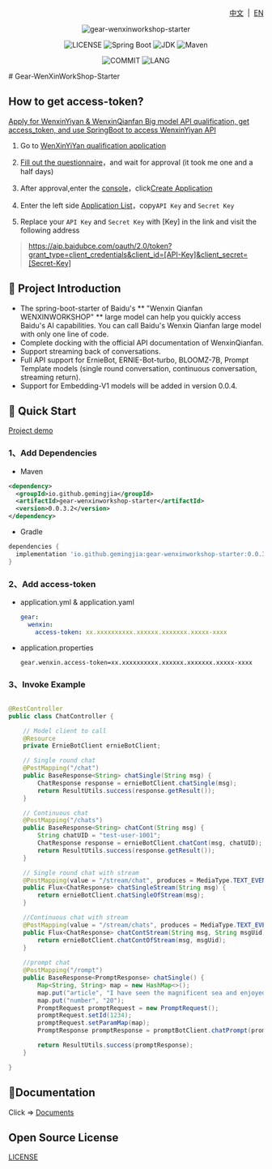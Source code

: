 <div align="right">
<a href="/README.md">中文</a> &nbsp;|&nbsp;
<a href="/README_EN.md">EN</a>
</div>

<div align="center">

![gear-wenxinworkshop-starter](https://socialify.git.ci/gemingjia/gear-wenxinworkshop-starter/image?font=Inter&forks=1&issues=1&language=1&name=1&owner=1&pattern=Floating%20Cogs&pulls=1&stargazers=1&theme=Light)

![LICENSE](https://img.shields.io/github/license/gemingjia/gear-wenxinworkshop-starter?style=flat-square)
![Spring Boot](https://img.shields.io/badge/Spring%20Boot-3.1.0-brightgreen.svg)
![JDK](https://img.shields.io/badge/JDK-17.0.5-orange.svg)
![Maven](https://img.shields.io/badge/Maven-3.9-blue.svg)

![COMMIT](https://img.shields.io/github/last-commit/gemingjia/gear-wenxinworkshop-starter?style=flat-square)
![LANG](https://img.shields.io/badge/language-Java-7F52FF?style=flat-square)

</div>
# Gear-WenXinWorkShop-Starter

## How to get access-token?

[Apply for WenxinYiyan & WenxinQianfan Big model API qualification, get access_token, and use SpringBoot to access WenxinYiyan API](https://juejin.cn/post/7260418945721991227)


1. Go to [WenXinYiYan qualification application](https://cloud.baidu.com/product/wenxinworkshop) 

2. [Fill out the questionnaire](https://cloud.baidu.com/survey/qianfan.html)，and wait for approval (it took me one and a half days)

3. After approval,enter the [console](https://console.bce.baidu.com/ai/?_=#/ai/wenxinworkshop/overview/index)，click[Create Application](https://console.bce.baidu.com/ai/?_=#/ai/wenxinworkshop/app/create)
4. Enter the left side [Application List](https://console.bce.baidu.com/ai/?_=#/ai/wenxinworkshop/app/list)，copy`API Key` and `Secret Key`
5. Replace your `API Key` and `Secret Key` with [Key] in the link and visit the following address
 > https://aip.baidubce.com/oauth/2.0/token?grant_type=client_credentials&client_id=[API-Key]&client_secret=[Secret-Key]

## 📖 Project Introduction
- The spring-boot-starter of Baidu's ** "Wenxin Qianfan WENXINWORKSHOP" ** large model can help you quickly access Baidu's AI capabilities. You can call Baidu's Wenxin Qianfan large model with only one line of code.
- Complete docking with the official API documentation of WenxinQianfan.
- Support streaming back of conversations.
- Full API support for ErnieBot, ERNIE-Bot-turbo, BLOOMZ-7B, Prompt Template models (single round conversation, continuous conversation, streaming return).
- Support for Embedding-V1 models will be added in version 0.0.4.

## 🚀 Quick Start

[Project demo](https://github.com/gemingjia/springboot-wenxin-demo)

### 1、Add Dependencies
- Maven
```xml
<dependency>
  <groupId>io.github.gemingjia</groupId>
  <artifactId>gear-wenxinworkshop-starter</artifactId>
  <version>0.0.3.2</version>
</dependency>
```
- Gradle
```gradle
dependencies {
  implementation 'io.github.gemingjia:gear-wenxinworkshop-starter:0.0.3.2' 
}
```

### 2、Add access-token
- application.yml & application.yaml
  ```yaml
  gear:
    wenxin:
      access-token: xx.xxxxxxxxxx.xxxxxx.xxxxxxx.xxxxx-xxxx
  ```
- application.properties
  ```properties
  gear.wenxin.access-token=xx.xxxxxxxxxx.xxxxxx.xxxxxxx.xxxxx-xxxx
  ```

### 3、Invoke Example
```java

@RestController
public class ChatController {

    // Model client to call
    @Resource
    private ErnieBotClient ernieBotClient;

    // Single round chat
    @PostMapping("/chat")
    public BaseResponse<String> chatSingle(String msg) {
        ChatResponse response = ernieBotClient.chatSingle(msg);
        return ResultUtils.success(response.getResult());
    }

    // Continuous chat
    @PostMapping("/chats")
    public BaseResponse<String> chatCont(String msg) {
        String chatUID = "test-user-1001";
        ChatResponse response = ernieBotClient.chatCont(msg, chatUID);
        return ResultUtils.success(response.getResult());
    }

    // Single round chat with stream
    @PostMapping(value = "/stream/chat", produces = MediaType.TEXT_EVENT_STREAM_VALUE)
    public Flux<ChatResponse> chatSingleStream(String msg) {
        return ernieBotClient.chatSingleOfStream(msg);
    }

    //Continuous chat with stream
    @PostMapping(value = "/stream/chats", produces = MediaType.TEXT_EVENT_STREAM_VALUE)
    public Flux<ChatResponse> chatContStream(String msg, String msgUid) {
        return ernieBotClient.chatContOfStream(msg, msgUid);
    }
    
    //prompt chat
    @PostMapping("/rompt")
    public BaseResponse<PromptResponse> chatSingle() {
        Map<String, String> map = new HashMap<>();
        map.put("article", "I have seen the magnificent sea and enjoyed the horizontal West Lake as a mirror, but I have never seen such water as the Li River. The water in the Li River is really quiet, so quiet that you can't feel it flowing.");
        map.put("number", "20");
        PromptRequest promptRequest = new PromptRequest();
        promptRequest.setId(1234);
        promptRequest.setParamMap(map);
        PromptResponse promptResponse = promptBotClient.chatPrompt(promptRequest);

        return ResultUtils.success(promptResponse);
    }

}
```

## 📑Documentation

<div>
Click => 
<a href="/wenxin-doc-en.md">Documents</a>
</div>

## Open Source License
[LICENSE](https://www.apache.org/licenses/LICENSE-2.0)
